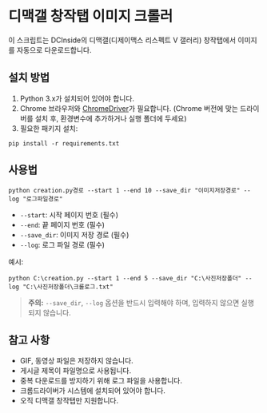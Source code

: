 # 디맥갤 창작탭 이미지 크롤러

이 스크립트는 DCInside의 디맥갤(디제이맥스 리스펙트 V 갤러리) 창작탭에서 이미지를 자동으로 다운로드합니다.

## 설치 방법

1. Python 3.x가 설치되어 있어야 합니다.
2. Chrome 브라우저와 [ChromeDriver](https://chromedriver.chromium.org/downloads)가 필요합니다. (Chrome 버전에 맞는 드라이버를 설치 후, 환경변수에 추가하거나 실행 폴더에 두세요)
3. 필요한 패키지 설치:

```
pip install -r requirements.txt
```

## 사용법

```
python creation.py경로 --start 1 --end 10 --save_dir "이미지저장경로" --log "로그파일경로"
```

- `--start`: 시작 페이지 번호 (필수)
- `--end`: 끝 페이지 번호 (필수)
- `--save_dir`: 이미지 저장 경로 (필수)
- `--log`: 로그 파일 경로 (필수)

예시:

```
python C:\creation.py --start 1 --end 5 --save_dir "C:\사진저장폴더" --log "C:\사진저장폴더\크롤로그.txt"
```

> **주의:** `--save_dir`, `--log` 옵션을 반드시 입력해야 하며, 입력하지 않으면 실행되지 않습니다.

## 참고 사항
- GIF, 동영상 파일은 저장하지 않습니다.
- 게시글 제목이 파일명으로 사용됩니다.
- 중복 다운로드를 방지하기 위해 로그 파일을 사용합니다.
- 크롬드라이버가 시스템에 설치되어 있어야 합니다.
- 오직 디맥갤 창작탭만 지원합니다. 
